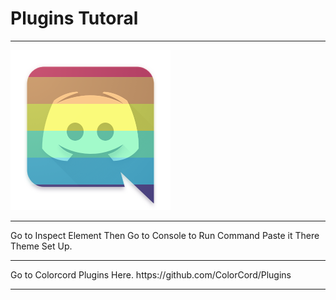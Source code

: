 # Plugins Tutoral
<HR>
<img src="https://raw.githubusercontent.com/ColorCord/Application/master/download.png">
<HR>
Go to Inspect Element Then Go to Console to Run Command Paste it There Theme Set Up.
<HR>
Go to Colorcord Plugins Here. https://github.com/ColorCord/Plugins
<HR>
<body background="https://raw.githubusercontent.com/ColorCord/Plugins/master/Abstract%20Rainbow%20Colours%20Wallpapers%207.jpg">
<link rel="shortcut icon" href="https://raw.githubusercontent.com/ColorCord/Plugins/master/download.ico" />
<head>
  <title>Colorcord Plugin Document</title>
</head>
